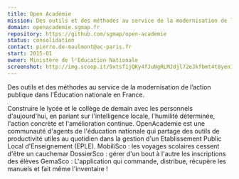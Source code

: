 ```yaml
---
title: Open Académie
mission: Des outils et des méthodes au service de la modernisation de l’action publique dans l’Éducation nationale.
domain: openacademie.sgmap.fr
repository: https://github.com/sgmap/open-academie
status: consolidation
contact: pierre.de-maulmont@ac-paris.fr
start: 2015-01
owner: Ministère de l'Education Nationale
screenshot: http://img.scoop.it/9xtsf1jQKy4fJuNgRLMJdjl72eJkfbmt4t8yenImKBVvK0kTmF0xjctABnaLJIm9
---
```


Des outils et des méthodes au service de la modernisation de l’action publique dans l’Éducation nationale en France.

Construire le lycée et le collège de demain avec les personnels d'aujourd'hui, en pariant sur l'intelligence locale, l'humilité déterminée, l'action concrète et l'amélioration continue. OpenAcademie est une communauté d'agents de l'éducation nationale qui partage des outils de productivité utiles au quotidien dans la gestion d'un Etablissement Public Local d'Enseignement (EPLE).
MobiliSco : les voyages scolaires cessent d'être un cauchemar
DossierSco : gérer d'un bout à l'autre les inscriptions des élèves
GemaSco : L'application qui commande, distribue, récupère les manuels et fait même l'inventaire !
